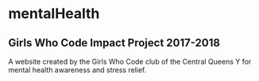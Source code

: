 # mentalHealth
## Girls Who Code Impact Project 2017-2018
A website created by the Girls Who Code club of the Central Queens Y for mental health awareness and stress relief.
